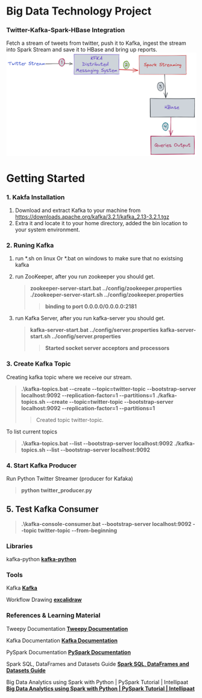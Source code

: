 # Big Data Technology Project 
### Twitter-Kafka-Spark-HBase Integration

Fetch a stream of tweets from twitter, push it to Kafka, ingest the stream into Spark Stream and save it to HBase and bring up reports.
![Workflow](./assets/workflow.png)
# Getting Started

### 1. Kakfa Installation 

1. Download and extract Kafka to your machine from https://downloads.apache.org/kafka/3.2.1/kafka_2.13-3.2.1.tgz
2. Extra it and locate it to your home directory, added the bin location to your system environment.

### 2. Runing Kafka
1. run *.sh on linux Or *.bat on windows to make sure that no existsing kafka
2. run ZooKeeper, after you run zookeeper you should get.  
   > **zookeeper-server-start.bat ../config/zookeeper.properties**
   > **./zookeeper-server-start.sh ../config/zookeeper.properties**
   > > **binding to port 0.0.0.0/0.0.0.0:2181**
   
   
3. run Kafka Server, after you run kafka-server you should get.
   > **kafka-server-start.bat ../config/server.properties**
   > **kafka-server-start.sh ../config/server.properties**
   > > **Started socket server acceptors and processors**

### 3. Create Kafka Topic
Creating kafka topic where we receive our stream.
   > **.\kafka-topics.bat --create --topic=twitter-topic --bootstrap-server localhost:9092 --replication-factor=1 --partitions=1**
   > **./kafka-topics.sh --create --topic=twitter-topic --bootstrap-server localhost:9092 --replication-factor=1 --partitions=1**
   >> Created topic twitter-topic.
   
To list current topics
   > **.\kafka-topics.bat --list --bootstrap-server localhost:9092**
   > **./kafka-topics.sh --list --bootstrap-server localhost:9092**

### 4. Start Kafka Producer
Run Python Twitter Streamer (producer for Kafaka)
> **python twitter_producer.py**

## 5. Test Kafka Consumer
> **.\kafka-console-consumer.bat --bootstrap-server localhost:9092 --topic twitter-topic --from-beginning**

### Libraries
kafka-python **[kafka-python](https://kafka-python.readthedocs.io/en/master/)** 

### Tools
Kafka **[Kafka](https://kafka.apache.org/quickstart)**

Workflow Drawing **[excalidraw](https://excalidraw.com/)**

### References & Learning Material
Tweepy Documentation **[Tweepy Documentation](https://docs.tweepy.org/en/stable/)**

Kafka Documentation **[Kafka Documentation](https://kafka.apache.org/documentation/#quickstart)**

PySpark Documentation **[PySpark Documentation](https://spark.apache.org/docs/latest/api/python/index.html)**

Spark SQL, DataFrames and Datasets Guide **[Spark SQL, DataFrames and Datasets Guide](https://spark.apache.org/docs/latest/sql-programming-guide.html)**

Big Data Analytics using Spark with Python | PySpark Tutorial | Intellipaat **[Big Data Analytics using Spark with Python | PySpark Tutorial | Intellipaat](https://www.youtube.com/watch?v=e5R1o55YgkU)**

